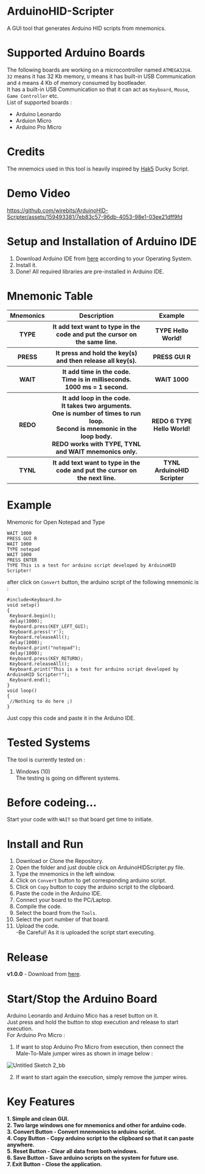 # ArduinoHID-Scripter
A GUI tool that generates Arduino HID scripts from mnemonics.

# Supported Arduino Boards
The following boards are working on a microcontroller named ```ATMEGA32U4```.<br>
```32``` means it has 32 Kb memory, ```U``` means it has built-in USB Communication and ```4``` means 4 Kb of memory consumed by bootleader.<br>
It has a built-in USB Communication so that it can act as ```Keyboard```, ```Mouse```, ```Game Controller``` etc.<br>
List of supported boards : <br>
<ul>
  <li>Arduino Leonardo</li>
  <li>Arduion Micro</li>
  <li>Arduino Pro Micro</li>
</ul>

# Credits
The mnemoics used in this tool is heavily inspired by <a href="https://github.com/hak5">Hak5</a> Ducky Script.<br>

# Demo Video

https://github.com/wirebits/ArduinoHID-Scripter/assets/159493381/7eb83c57-96db-4053-98e1-03ee21dff9fd

# Setup and Installation of Arduino IDE
1. Download Arduino IDE from <a href="https://www.arduino.cc/en/software">here</a> according to your Operating System.<br>
2. Install it.<br>
3. Done! All required libraries are pre-installed in Arduino IDE.<br>

# Mnemonic Table
<table>
 <tr>
  <th>Mnemonics</th>
  <th>Description</th>
  <th>Example</th>
 </tr>
 <tr>
  <th>TYPE</th>
  <th>It add text want to type in the code and put the cursor on the same line.</th>
  <th>TYPE Hello World!</th>
 </tr>
 <tr>
  <th>PRESS</th>
  <th>It press and hold the key(s) and then release all key(s).</th>
  <th>PRESS GUI R</th>
 </tr>
 <tr>
  <th>WAIT</th>
  <th>It add time in the code.<br>Time is in milliseconds.<br>1000 ms = 1 second.</th>
  <th>WAIT 1000</th>
 </tr>
  <tr>
  <th>REDO</th>
  <th>It add loop in the code.<br>It takes two arguments.<br>One is number of times to run loop.<br>Second is mnemonic in the loop body.<br>REDO works with TYPE, TYNL and WAIT mnemonics only.</th>
  <th>REDO 6 TYPE Hello World!</th>
 </tr>
  <tr>
  <th>TYNL</th>
  <th>It add text want to type in the code and put the cursor on the next line.</th>
  <th>TYNL ArduinoHID Scripter</th>
 </tr>
</table>

# Example
Mnemonic for Open Notepad and Type

```
WAIT 1000
PRESS GUI R
WAIT 1000
TYPE notepad
WAIT 1000
PRESS ENTER
TYPE This is a test for arduino script developed by ArduinoHID Scripter!
```
after click on ```Convert``` button, the arduino script of the following mnemonic is :<br>

```
#include<Keyboard.h>
void setup()
{
 Keyboard.begin();
 delay(1000);
 Keyboard.press(KEY_LEFT_GUI);
 Keyboard.press('r');
 Keyboard.releaseAll();
 delay(1000);
 Keyboard.print("notepad");
 delay(1000);
 Keyboard.press(KEY_RETURN);
 Keyboard.releaseAll();
 Keyboard.print("This is a test for arduino script developed by ArduinoHID Scripter!");
 Keyboard.end();
}
void loop()
{
 //Nothing to do here ;)
}
```
Just copy this code and paste it in the Arduino IDE.<br>
# Tested Systems
The tool is currently tested on : <br>
1. Windows (10)<br>
The testing is going on different systems.

# Before codeing...
Start your code with ```WAIT``` so that board get time to initiate.<br>

# Install and Run
1. Download or Clone the Repository.<br>
2. Open the folder and just double click on ArduinoHIDScripter.py file.<br>
3. Type the mnemonics in the left window.<br>
4. Click on ```Convert``` button to get corresponding arduino script.<br>
5. Click on ```Copy``` button to copy the arduino script to the clipboard.<br>
6. Paste the code in the Arduino IDE.<br>
7. Connect your board to the PC/Laptop.<br>
8. Compile the code.<br>
9. Select the board from the ```Tools```.<br>
10. Select the port number of that board.<br>
11. Upload the code.<br>
-Be Careful! As it is uploaded the script start executing.<br>

# Release
<b>v1.0.0</b> - 
Download from <a href="https://github.com/wirebits/ArduinoHID-Scripter/releases/download/v1.0.0/ArduinoHIDScripter.exe">here</a>.

# Start/Stop the Arduino Board
Arduino Leonardo and Arduino Mico has a reset button on it.<br>
Just press and hold the button to stop execution and release to start execution.<br>
For Arduino Pro Micro : <br>
1. If want to stop Arduino Pro Micro from execution, then connect the Male-To-Male jumper wires as shown in image below : <br>

![Untitled Sketch 2_bb](https://github.com/wirebits/ArduinoHID-Scripter/assets/159493381/d2b2e09b-971f-416f-ab47-31584f757970)

2. If want to start again the execution, simply remove the jumper wires.

<h1>Key Features</h1>
<b>1. Simple and clean GUI.</b><br>
<b>2. Two large windows one for mnemonics and other for arduino code.</b><br>
<b>3. Convert Button - Convert mnemonics to arduino script.</b><br>
<b>4. Copy Button - Copy arduino script to the clipboard so that it can paste anywhere.</b><br>
<b>5. Reset Button - Clear all data from both windows.</b><br>
<b>6. Save Button - Save arduino scripts on the system for future use.</b><br>
<b>7. Exit Button - Close the application.</b><br>
